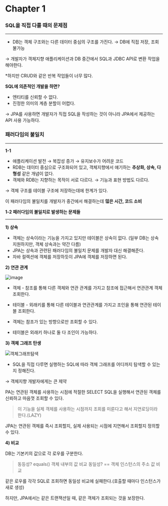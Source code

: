 # Chapter 1

### SQL을 직접 다룰 때의 문제점

---

- DB는 객체 구조와는 다른 데이터 중심의 구조를 가진다. → DB에 직접 저장, 조회 불가능

→ 개발자가 객체지향 애플리케이션과 DB 중간에서 SQL과 JDBC API로 변환 작업을 해야한다.

\*하지만 CRUD와 같은 반복 작업들이 너무 많다.

**SQL에 의존적인 개발을 하면?**

- 엔티티를 신뢰할 수 없다.
- 진정한 의미의 계층 분할이 어렵다.

→ JPA를 사용하면 개발자가 직접 SQL을 작성하는 것이 아니라 JPA에서 제공하는 API 사용 가능하다.

### 패러다임의 불일치

---

**1-1**

- 애플리케이션 발전 → 복잡성 증가 → 유지보수가 어려운 코드
- RDB는 데이터 중심으로 구조화되어 있고, 객체지향에서 얘기하는 **추상화, 상속, 다형성** 같은 개념이 없다.
- 객체와 RDB는 지향하는 목적이 서로 다르다. → 기능과 표현 방법도 다르다.

→ 객체 구조를 테이블 구조에 저장하는데에 한계가 있다.

이 패러다임의 불일치를 개발자가 중간에서 해결하는데 **많은 시간, 코드 소비**

**1-2 패러다임의 불일치로 발생하는 문제들**

---

**1) 상속**

- 객체는 상속이라는 기능을 가지고 있지만 테이블은 상속이 없다. (일부 DB는 상속 지원하지만, 객체 상속과는 약간 다름)
- JPA는 상속과 관련된 패러다임의 불일치 문제를 개발자 대신 해결해준다.
- 자바 컬렉션에 객체를 저장하듯이 JPA에 객체를 저장하면 된다.

**2) 연관 관계**

![image](https://github.com/4mjeo/TIL/assets/129156398/443ed81a-7af7-42b1-8805-a74e32b7be4c)

- 객체 - 참조를 통해 다른 객체와 연관 관계를 가지고 참조에 접근해서 연관관계 객체 조회한다.
- 테이블 - 외래키를 통해 다른 테이블과 연관관계를 가지고 조인을 통해 연관된 테이블 조회한다.

- 객체는 참조가 있는 방향으로만 조회할 수 있다.
- 테이블은 외래키 하나로 둘 다 조인이 가능하다.

**3) 객체 그래프 탄생**

![객체그래프탐색](https://github.com/4mjeo/TIL/assets/129156398/97c6f4d0-855d-4a4a-afc5-48c5259eda96)

- SQL을 직접 다루면 실행하는 SQL에 따라 객체 그래프를 어디까지 탐색할 수 있는지 정해진다.

→ 객체지향 개발자에게는 큰 제약

PA는 연관된 객체를 사용하는 시점에 적절한 SELECT SQL을 실행해서 연관된 객체를 신뢰하고 마음껏 조회할 수 있다.

> 이 기능을 실제 객체를 사용하는 시점까지 조회를 미룬다고 해서 지연로딩이라 한다.(LAZY)

JPA는 연관된 객체를 즉시 조회할지, 실제 사용되는 시점에 지연해서 조회할지 정의할 수 있다.

**4) 비교**

DB는 기본키의 값으로 각 로우를 구분한다.

> 동등성? equals() 객체 내부의 값 비교
> 동일성? == 객체 인스턴스의 주소 값 비교

같은 로우를 각각 SQL로 조회하면 동일성 비교에 실패한다.(호출할 때마다 인스턴스가 새로 생성)

하지만, JPA에서는 같은 트랜잭션일 때, 같은 객체가 조회되는 것을 보장한다.
